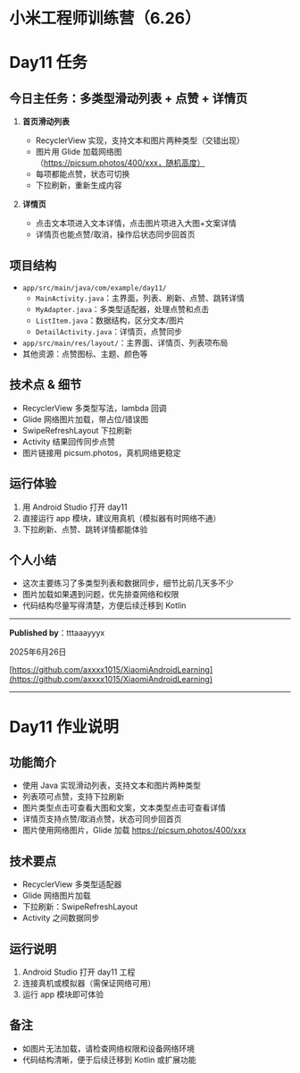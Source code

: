 # 小米工程师训练营（6.26）
# Day11 任务

## 今日主任务：多类型滑动列表 + 点赞 + 详情页

1. **首页滑动列表**
   - RecyclerView 实现，支持文本和图片两种类型（交错出现）
   - 图片用 Glide 加载网络图（https://picsum.photos/400/xxx，随机高度）
   - 每项都能点赞，状态可切换
   - 下拉刷新，重新生成内容

2. **详情页**
   - 点击文本项进入文本详情，点击图片项进入大图+文案详情
   - 详情页也能点赞/取消，操作后状态同步回首页

## 项目结构

- `app/src/main/java/com/example/day11/`
  - `MainActivity.java`：主界面，列表、刷新、点赞、跳转详情
  - `MyAdapter.java`：多类型适配器，处理点赞和点击
  - `ListItem.java`：数据结构，区分文本/图片
  - `DetailActivity.java`：详情页，点赞同步
- `app/src/main/res/layout/`：主界面、详情页、列表项布局
- 其他资源：点赞图标、主题、颜色等

## 技术点 & 细节
- RecyclerView 多类型写法，lambda 回调
- Glide 网络图片加载，带占位/错误图
- SwipeRefreshLayout 下拉刷新
- Activity 结果回传同步点赞
- 图片链接用 picsum.photos，真机网络更稳定

## 运行体验
1. 用 Android Studio 打开 day11
2. 直接运行 app 模块，建议用真机（模拟器有时网络不通）
3. 下拉刷新、点赞、跳转详情都能体验

## 个人小结
- 这次主要练习了多类型列表和数据同步，细节比前几天多不少
- 图片加载如果遇到问题，优先排查网络和权限
- 代码结构尽量写得清楚，方便后续迁移到 Kotlin

----

**Published by**：tttaaayyyx

2025年6月26日

[https://github.com/axxxx1015/XiaomiAndroidLearning](https://github.com/axxxx1015/XiaomiAndroidLearning)

----

# Day11 作业说明

## 功能简介
- 使用 Java 实现滑动列表，支持文本和图片两种类型
- 列表项可点赞，支持下拉刷新
- 图片类型点击可查看大图和文案，文本类型点击可查看详情
- 详情页支持点赞/取消点赞，状态可同步回首页
- 图片使用网络图片，Glide 加载 https://picsum.photos/400/xxx

## 技术要点
- RecyclerView 多类型适配器
- Glide 网络图片加载
- 下拉刷新：SwipeRefreshLayout
- Activity 之间数据同步

## 运行说明
1. Android Studio 打开 day11 工程
2. 连接真机或模拟器（需保证网络可用）
3. 运行 app 模块即可体验

## 备注
- 如图片无法加载，请检查网络权限和设备网络环境
- 代码结构清晰，便于后续迁移到 Kotlin 或扩展功能

 
